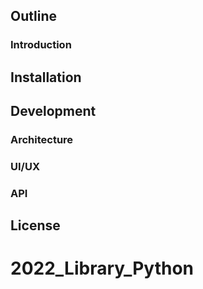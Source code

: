 ## Outline

### Introduction

## Installation

## Development

### Architecture

### UI/UX

### API

## License
# 2022_Library_Python
